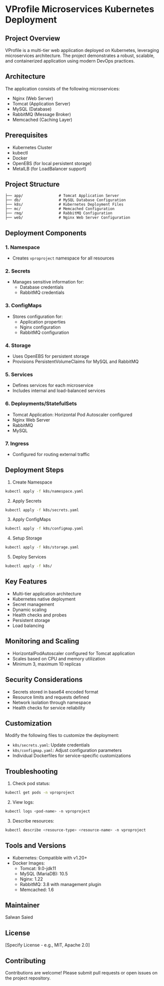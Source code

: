 # VProfile Microservices Kubernetes Deployment

## Project Overview

VProfile is a multi-tier web application deployed on Kubernetes, leveraging microservices architecture. The project demonstrates a robust, scalable, and containerized application using modern DevOps practices.

## Architecture

The application consists of the following microservices:
- Nginx (Web Server)
- Tomcat (Application Server)
- MySQL (Database)
- RabbitMQ (Message Broker)
- Memcached (Caching Layer)

## Prerequisites

- Kubernetes Cluster
- kubectl
- Docker
- OpenEBS (for local persistent storage)
- MetalLB (for LoadBalancer support)

## Project Structure

```
├── app/                # Tomcat Application Server
├── db/                 # MySQL Database Configuration
├── k8s/                # Kubernetes Deployment Files
├── mc/                 # Memcached Configuration
├── rmq/                # RabbitMQ Configuration
├── web/                # Nginx Web Server Configuration
```

## Deployment Components

### 1. Namespace
- Creates `vproproject` namespace for all resources

### 2. Secrets
- Manages sensitive information for:
  - Database credentials
  - RabbitMQ credentials

### 3. ConfigMaps
- Stores configuration for:
  - Application properties
  - Nginx configuration
  - RabbitMQ configuration

### 4. Storage
- Uses OpenEBS for persistent storage
- Provisions PersistentVolumeClaims for MySQL and RabbitMQ

### 5. Services
- Defines services for each microservice
- Includes internal and load-balanced services

### 6. Deployments/StatefulSets
- Tomcat Application: Horizontal Pod Autoscaler configured
- Nginx Web Server
- RabbitMQ
- MySQL

### 7. Ingress
- Configured for routing external traffic

## Deployment Steps

1. Create Namespace
```bash
kubectl apply -f k8s/namespace.yaml
```

2. Apply Secrets
```bash
kubectl apply -f k8s/secrets.yaml
```

3. Apply ConfigMaps
```bash
kubectl apply -f k8s/configmap.yaml
```

4. Setup Storage
```bash
kubectl apply -f k8s/storage.yaml
```

5. Deploy Services
```bash
kubectl apply -f k8s/
```

## Key Features

- Multi-tier application architecture
- Kubernetes native deployment
- Secret management
- Dynamic scaling
- Health checks and probes
- Persistent storage
- Load balancing

## Monitoring and Scaling

- HorizontalPodAutoscaler configured for Tomcat application
- Scales based on CPU and memory utilization
- Minimum 3, maximum 10 replicas

## Security Considerations

- Secrets stored in base64 encoded format
- Resource limits and requests defined
- Network isolation through namespace
- Health checks for service reliability

## Customization

Modify the following files to customize the deployment:
- `k8s/secrets.yaml`: Update credentials
- `k8s/configmap.yaml`: Adjust configuration parameters
- Individual Dockerfiles for service-specific customizations

## Troubleshooting

1. Check pod status:
```bash
kubectl get pods -n vproproject
```

2. View logs:
```bash
kubectl logs <pod-name> -n vproproject
```

3. Describe resources:
```bash
kubectl describe <resource-type> <resource-name> -n vproproject
```

## Tools and Versions

- Kubernetes: Compatible with v1.20+
- Docker Images:
  - Tomcat: 9.0-jdk11
  - MySQL (MariaDB): 10.5
  - Nginx: 1.22
  - RabbitMQ: 3.8 with management plugin
  - Memcached: 1.6

## Maintainer

Salwan Saied

## License

[Specify License - e.g., MIT, Apache 2.0]

## Contributing

Contributions are welcome! Please submit pull requests or open issues on the project repository.

